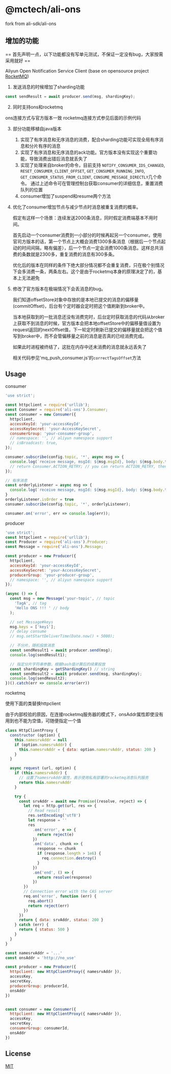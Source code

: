 @mctech/ali-ons
=======

fork from ali-sdk/ali-ons

## 增加的功能

== 首先声明一点，以下功能都没有写单元测试，不保证一定没有bug，大家按需采用就好 ==

Aliyun Open Notification Service Client (base on opensource project [RocketMQ](https://rocketmq.apache.org/))

1. 发送消息的时候增加了sharding功能

```javascript
const sendResult = await producer.send(msg, shardingKey);
```

2. 同时支持ons和rocketmq

ons连接方式与官方版本一致
rocketmq连接方式参见后面的示例代码

3. 部分功能移植自java版本
   1. 实现了有序消息和无序消息的消费，配合sharding功能可实现全局有序消息和分片有序的消息
   1. 实现了有序消息和无序消息的ack功能。官方版本没有实现这个重要功能，导致消费出错后消息就丢失了
   1. 实现了处理来自broker的命令，目前支持 `NOTIFY_CONSUMER_IDS_CHANGED`, `RESET_CONSUMER_CLIENT_OFFSET`, `GET_CONSUMER_RUNNING_INFO`, `GET_CONSUMER_STATUS_FROM_CLIENT`, `CONSUME_MESSAGE_DIRECTLY`几个命令。
   通过上述命令可在管理控制台获取consumer的详细信息，重置消费队列的位置
   1. consumer增加了suspend和resume两个方法
4. 优化了consumer增加节点与减少节点时消息被重复消费的概率。

   假定有这样一个场景：连续发送2000条消息，同时假定消费端基本不用时间。

   首先启动一个consumer消费到一小部分的时候再起另一个consumer。使用官司方版本的话，第一个节点上大概会消费1300多条消息（根据后一个节点起动的时间间隔，略有偏差），后一个节点一定会消费1000条消息。这样总共消费的条数就是2300多，重复消费的消息有300多条。

   优化后的版本在同样的条件下绝大部分情况都不会重复消费，只在极个别情况下会多消费一条，两条左右。这个是由于rocketmq本身的原理决定了的，基本上无法避免
5. 修改了官方版本在极端情况下会丢消息的bug。

   我们知道offsetStore对象中存放的是本地已提交的消息的偏移量(commitOffset)，后台有个定时器会定时把这个值刷新到broker中。

   当本地获取到的一批消息还没有消费完时，后台定时获取消息的代码从broker上获取不到消息的时候，官方版本会把本地offsetStore中的偏移量值设置为request返回的nextOffset值，下一轮定时刷新已提交的偏移量就会把这个值写到broker中，而不会管偏移量之前的消息是否真的已经消费完成。

   如果此时进程被终结了，这批在内存中还未消费的消息就永远丢失了

   相关代码参见'mq_push_consumer.js'的`correctTagsOffset`方法


## Usage

consumer

```js
'use strict';

const httpclient = require('urllib');
const Consumer = require('ali-ons').Consumer;
const consumer = new Consumer({
  httpclient,
  accessKeyId: 'your-accessKeyId',
  accessKeySecret: 'your-AccessKeySecret',
  consumerGroup: 'your-consumer-group',
  // namespace: '', // aliyun namespace support
  // isBroadcast: true,
});

consumer.subscribe(config.topic, '*', async msg => {
  console.log(`receive message, msgId: ${msg.msgId}, body: ${msg.body.toString()}`)
  // return Consumer.ACTION_RETRY; // you can return ACTION_RETRY, then this message will be directly retried
});

// 有序消息
const orderlyListener = async msg => {
  console.log(`receive message, msgId: ${msg.msgId}, body: ${msg.body.toString()}`)
}
orderlyListener.isOrder = true
consumer.subscribe(config.topic, '*', orderlyListener);

consumer.on('error', err => console.log(err));
```

producer

```js
'use strict';
const httpclient = require('urllib');
const Producer = require('ali-ons').Producer;
const Message = require('ali-ons').Message;

const producer = new Producer({
  httpclient,
  accessKeyId: 'your-accessKeyId',
  accessKeySecret: 'your-AccessKeySecret',
  producerGroup: 'your-producer-group',
  // namespace: '', // aliyun namespace support
});

(async () => {
  const msg = new Message('your-topic', // topic
    'TagA', // tag
    'Hello ONS !!! ' // body
  );

  // set Message#keys
  msg.keys = ['key1'];
  // delay consume
  // msg.setStartDeliverTime(Date.now() + 5000);

  // 不分片，随机投放消息
  const sendResult1 = await producer.send(msg);
  console.log(sendResult1);

  // 指定分片字符串参数，根据hash值计算后的续果投放
  const shardingKey = getShardingKey() // string
  const sendResult2 = await producer.send(msg, shardingKey);
  console.log(sendResult2);
})().catch(err => console.error(err))
```

rocketmq

使用下面的类替换httpclient

由于内部校验的原因，在连接rocketmq服务器的模式下，onsAddr属性即使没有用到也不能为空值，可随便指定一个值

```js
class HttpClientProxy {
  constructor (option) {
    this.namesrvAddr = null
    if (option.namesrvAddr) {
      this.namesrvAddr = { data: option.namesrvAddr, status: 200 }
    }
  }

  async request (url, option) {
    if (this.namesrvAddr) {
      // 设置了namesrvAddr属性，表示使用私有部署的rocketmq消息队列服务
      return this.namesrvAddr
    }

    try {
      const srvAddr = await new Promise((resolve, reject) => {
        let req = http.get(url, res => {
          // Read result
          res.setEncoding('utf8')
          let response = ''
          res
            .on('error', e => {
              return reject(e)
            })
            .on('data', chunk => {
              response += chunk
              if (response.length > 1e6) {
                req.connection.destroy()
              }
            })
            .on('end', () => {
              return resolve(response)
            })
        })
        // Connection error with the CAS server
        req.on('error', function (err) {
          req.abort()
          return reject(err)
        })
      })
      return { data: srvAddr, status: 200 }
    } catch (err) {
      return { status: 500 }
    }
  }
}

const namesrvAddr = '...'
const onsAddr = 'http://no_use'

const producer = new Producer({
  httpclient: new HttpClientProxy({ namesrvAddr }),
  accessKey,
  secretKey,
  producerGroup: producerId,
  onsAddr
})


const consumer = new Consumer({
  httpclient: new HttpClientProxy({ namesrvAddr }),
  accessKey,
  secretKey,
  consumerGroup: consumerId,
  onsAddr
})

```
## License

[MIT](LICENSE)

